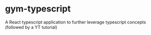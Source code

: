 # gym-typescript
A React typescript application to further leverage typescript concepts (followed by a YT tutorial)

